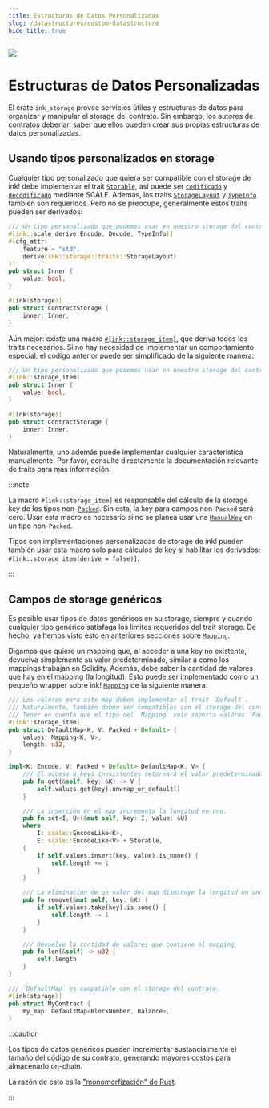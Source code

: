 ```yaml
---
title: Estructuras de Datos Personalizadas 
slug: /datastructures/custom-datastructure
hide_title: true
---
```


<img src="/img/title/storage.svg" className="titlePic" />

# Estructuras de Datos Personalizadas 

El crate `ink_storage` provee servicios útiles y estructuras de datos para organizar y manipular el storage del contrato. Sin embargo, los autores de contratos deberían saber que ellos pueden crear sus propias estructuras de datos personalizadas.


## Usando tipos personalizados en storage
Cualquier tipo personalizado que quiera ser compatible con el  storage de ink! debe implementar el trait [`Storable`](https://docs.rs/ink_storage_traits/4.0.0/ink_storage_traits/trait.Storable.html), así puede ser [`codificado`](https://docs.rs/parity-scale-codec/3.2.2/parity_scale_codec/trait.Encode.html) y [`decodificado`](https://docs.rs/parity-scale-codec/3.2.2/parity_scale_codec/trait.Decode.html) mediante SCALE. Además, los traits [`StorageLayout`](https://docs.rs/ink_storage_traits/4.0.0/ink_storage_traits/trait.StorageLayout.html) y [`TypeInfo`](https://docs.rs/scale-info/2.3.1/scale_info/trait.TypeInfo.html) también son requeridos. Pero no se preocupe, generalmente estos traits pueden ser derivados:

```rust
/// Un tipo personalizado que podemos usar en nuestro storage del contrato
#[ink::scale_derive(Encode, Decode, TypeInfo)]
#[cfg_attr(
    feature = "std",
    derive(ink::storage::traits::StorageLayout)
)]
pub struct Inner {
    value: bool,
}

#[ink(storage)]
pub struct ContractStorage {
    inner: Inner,
}
```

Aún mejor: existe una macro [`#[ink::storage_item]`](https://docs.rs/ink_macro/4.0.0/ink_macro/attr.storage_item.html), que deriva todos los traits necesarios. Si no hay necesidad de implementar un comportamiento especial, el código anterior puede ser simplificado de la siguiente manera:

```rust
/// Un tipo personalizado que podemos usar en nuestro storage del contrato
#[ink::storage_item]
pub struct Inner {
    value: bool,
}

#[ink(storage)]
pub struct ContractStorage {
    inner: Inner,
}
```

Naturalmente, uno además puede implementar cualquier característica manualmente. Por favor, consulte directamente la documentación relevante de traits para más información.

:::note

La macro `#[ink::storage_item]` es responsable del cálculo de la storage key de los tipos non-[`Packed`](https://docs.rs/ink_storage_traits/4.0.0/ink_storage_traits/trait.Packed.html). Sin esta, la key para campos non-`Packed` será cero. Usar esta macro es necesario si no se planea usar una [`ManualKey`](https://docs.rs/ink_storage_traits/4.0.0/ink_storage_traits/struct.ManualKey.html) en un tipo non-`Packed`.

Tipos con implementaciones personalizadas de storage de ink! pueden también usar esta macro solo para cálculos de key al habilitar los derivados: `#[ink::storage_item(derive = false)]`.

:::

## Campos de storage genéricos

Es posible usar tipos de datos genéricos en su storage, siempre y cuando cualquier tipo genérico satisfaga los limites requeridos del trait storage. De hecho, ya hemos visto esto en anteriores secciones sobre [`Mapping`](https://docs.rs/ink_storage/4.0.0/ink_storage/struct.Mapping.html).

Digamos que quiere un mapping que, al acceder a una key no existente, devuelva simplemente su valor predeterminado, similar a como los mappings trabajan en Solidity. Además, debe saber la cantidad de valores que hay en el mapping (la longitud). Esto puede ser implementado como un pequeño wrapper sobre ink! [`Mapping`](https://docs.rs/ink_storage/4.0.0/ink_storage/struct.Mapping.html) de la siguiente manera:

```rust
/// Los valores para este map deben implementar el trait `Default`.
/// Naturalmente, también deben ser compatibles con el storage del contrato.
/// Tener en cuenta que el tipo del `Mapping` solo soporta valores `Packed`.
#[ink::storage_item]
pub struct DefaultMap<K, V: Packed + Default> {
    values: Mapping<K, V>,
    length: u32,
}

impl<K: Encode, V: Packed + Default> DefaultMap<K, V> {
    /// El acceso a keys inexistentes retornará el valor predeterminado.
    pub fn get(&self, key: &K) -> V {
        self.values.get(key).unwrap_or_default()
    }

    /// La inserción en el map incrementa la longitud en uno.
    pub fn set<I, U>(&mut self, key: I, value: &U)
    where
        I: scale::EncodeLike<K>,
        E: scale::EncodeLike<V> + Storable,
    {
        if self.values.insert(key, value).is_none() {
            self.length += 1
        }
    }

    /// La eliminación de un valor del map disminuye la longitud en uno.
    pub fn remove(&mut self, key: &K) {
        if self.values.take(key).is_some() {
            self.length -= 1
        }
    }

    /// Devuelve la cantidad de valores que contiene el mapping
    pub fn len(&self) -> u32 {
        self.length
    }
}

/// `DefaultMap` es compatible con el storage del contrato.
#[ink(storage)]
pub struct MyContract {
    my_map: DefaultMap<BlockNumber, Balance>,
}
```

:::caution

Los tipos de datos genéricos pueden incrementar sustancialmente el tamaño del código de su contrato, generando mayores costos para almacenarlo on-chain.

La razón de esto es la ["monomorfización" de Rust](https://rustwasm.github.io/twiggy/concepts/generic-functions-and-monomorphization.html).

:::
